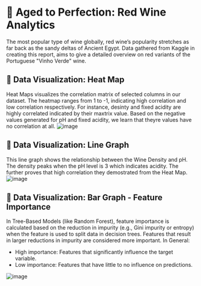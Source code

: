 # 🍷 Aged to Perfection: Red Wine Analytics

The most popular type of wine globally, red wine’s popularity stretches as far back as the sandy deltas of Ancient Egypt. Data gathered from Kaggle in creating this report, aims to give a detailed overview on red variants of the Portuguese "Vinho Verde" wine.

## 🍷 Data Visualization: Heat Map

Heat Maps visualizes the correlation matrix of selected columns in our dataset. The heatmap ranges from 1 to -1, indicating high correlation and low correlation respectively. For instance, desinty and fixed acidity are highly correlated indicated by their maxtrix value. Based on the negative values generated for pH and fixed acidity, we learn that theyre values have no correlation at all.
![image](https://github.com/user-attachments/assets/13d735e7-b618-4d54-b0f1-4c46d8759b0f)

## 🍷 Data Visualization: Line Graph

This line graph shows the relationship between the Wine Density and pH. The density peaks when the pH level is 3 which indicates acidity. The further proves that high correlation they demostrated from the Heat Map.
![image](https://github.com/user-attachments/assets/c0c9a0e6-e93e-4203-885a-c57dbf8bc6fb)

## 🍷 Data Visualization: Bar Graph - Feature Importance

In Tree-Based Models (like Random Forest), feature importance is calculated based on the reduction in impurity (e.g., Gini impurity or entropy) when the feature is used to split data in decision trees. Features that result in larger reductions in impurity are considered more important. 
In General: 
- High importance: Features that significantly influence the target variable.
- Low importance: Features that have little to no influence on predictions.

![image](https://github.com/user-attachments/assets/8e510be1-eccc-413d-a90a-25686d191239)


